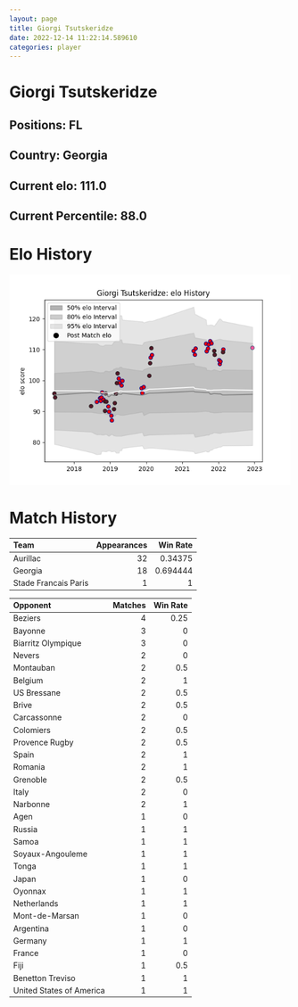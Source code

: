 ```yaml
---  
layout: page  
title: Giorgi Tsutskeridze  
date: 2022-12-14 11:22:14.589610  
categories: player  
---
```

# Giorgi Tsutskeridze

## Positions: FL

## Country: Georgia

## Current elo: 111.0

## Current Percentile: 88.0

# Elo History


![elo history](history_GiorgiTsutskeridze.png)
# Match History


| Team                 |   Appearances |   Win Rate |
|:---------------------|--------------:|-----------:|
| Aurillac             |            32 |   0.34375  |
| Georgia              |            18 |   0.694444 |
| Stade Francais Paris |             1 |   1        |

| Opponent                 |   Matches |   Win Rate |
|:-------------------------|----------:|-----------:|
| Beziers                  |         4 |       0.25 |
| Bayonne                  |         3 |       0    |
| Biarritz Olympique       |         3 |       0    |
| Nevers                   |         2 |       0    |
| Montauban                |         2 |       0.5  |
| Belgium                  |         2 |       1    |
| US Bressane              |         2 |       0.5  |
| Brive                    |         2 |       0.5  |
| Carcassonne              |         2 |       0    |
| Colomiers                |         2 |       0.5  |
| Provence Rugby           |         2 |       0.5  |
| Spain                    |         2 |       1    |
| Romania                  |         2 |       1    |
| Grenoble                 |         2 |       0.5  |
| Italy                    |         2 |       0    |
| Narbonne                 |         2 |       1    |
| Agen                     |         1 |       0    |
| Russia                   |         1 |       1    |
| Samoa                    |         1 |       1    |
| Soyaux-Angouleme         |         1 |       1    |
| Tonga                    |         1 |       1    |
| Japan                    |         1 |       0    |
| Oyonnax                  |         1 |       1    |
| Netherlands              |         1 |       1    |
| Mont-de-Marsan           |         1 |       0    |
| Argentina                |         1 |       0    |
| Germany                  |         1 |       1    |
| France                   |         1 |       0    |
| Fiji                     |         1 |       0.5  |
| Benetton Treviso         |         1 |       1    |
| United States of America |         1 |       1    |